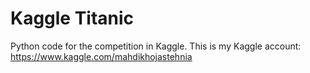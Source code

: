# Kaggle Titanic

Python code for the competition in Kaggle.
This is my Kaggle account: https://www.kaggle.com/mahdikhojastehnia

